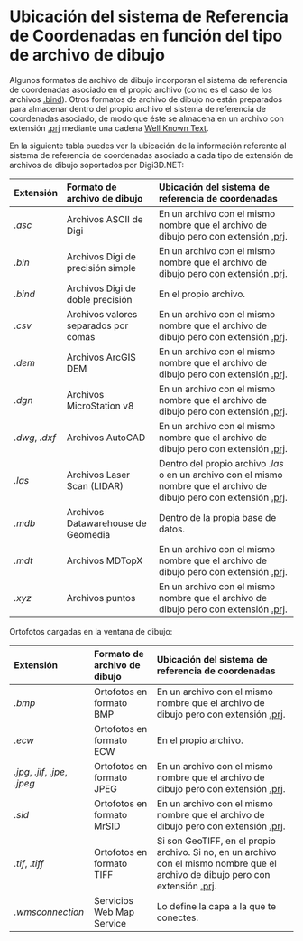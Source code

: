 # Ubicación del sistema de Referencia de Coordenadas en función del tipo de archivo de dibujo

Algunos formatos de archivo de dibujo incorporan el sistema de referencia de coordenadas asociado en el propio archivo \(como es el caso de los archivos [.bind](ubicacion-src-archivos-dibujo.md)\). Otros formatos de archivo de dibujo no están preparados para almacenar dentro del propio archivo el sistema de referencia de coordenadas asociado, de modo que éste se almacena en un archivo con extensión [.prj](ubicacion-src-archivos-dibujo.md) mediante una cadena [Well Known Text](https://es.wikipedia.org/wiki/Well_Known_Text).

En la siguiente tabla puedes ver la ubicación de la información referente al sistema de referencia de coordenadas asociado a cada tipo de extensión de archivos de dibujo soportados por Digi3D.NET:

| Extensión | Formato de archivo de dibujo | Ubicación del sistema de referencia de coordenadas |
| :--- | :--- | :--- |
| _.asc_ | Archivos ASCII de Digi | En un archivo con el mismo nombre que el archivo de dibujo pero con extensión [.prj](ubicacion-src-archivos-dibujo.md). |
| _.bin_ | Archivos Digi de precisión simple | En un archivo con el mismo nombre que el archivo de dibujo pero con extensión [.prj](ubicacion-src-archivos-dibujo.md). |
| _.bind_ | Archivos Digi de doble precisión | En el propio archivo. |
| _.csv_ | Archivos valores separados por comas | En un archivo con el mismo nombre que el archivo de dibujo pero con extensión [.prj](ubicacion-src-archivos-dibujo.md). |
| _.dem_ | Archivos ArcGIS DEM | En un archivo con el mismo nombre que el archivo de dibujo pero con extensión [.prj](ubicacion-src-archivos-dibujo.md). |
| _.dgn_ | Archivos MicroStation v8 | En un archivo con el mismo nombre que el archivo de dibujo pero con extensión [.prj](ubicacion-src-archivos-dibujo.md). |
| _.dwg_, _.dxf_ | Archivos AutoCAD | En un archivo con el mismo nombre que el archivo de dibujo pero con extensión [.prj](ubicacion-src-archivos-dibujo.md). |
| _.las_ | Archivos Laser Scan \(LIDAR\) | Dentro del propio archivo _.las_ o en un archivo con el mismo nombre que el archivo de dibujo pero con extensión [.prj](ubicacion-src-archivos-dibujo.md). |
| _.mdb_ | Archivos Datawarehouse de Geomedia | Dentro de la propia base de datos. |
| _.mdt_ | Archivos MDTopX | En un archivo con el mismo nombre que el archivo de dibujo pero con extensión [.prj](ubicacion-src-archivos-dibujo.md). |
| _.xyz_ | Archivos puntos | En un archivo con el mismo nombre que el archivo de dibujo pero con extensión [.prj](ubicacion-src-archivos-dibujo.md). |

Ortofotos cargadas en la ventana de dibujo:

| Extensión | Formato de archivo de dibujo | Ubicación del sistema de referencia de coordenadas |
| :--- | :--- | :--- |
| _.bmp_ | Ortofotos en formato BMP | En un archivo con el mismo nombre que el archivo de dibujo pero con extensión [.prj](ubicacion-src-archivos-dibujo.md). |
| _.ecw_ | Ortofotos en formato ECW | En el propio archivo. |
| _.jpg_, _.jif_, _.jpe_, _.jpeg_ | Ortofotos en formato JPEG | En un archivo con el mismo nombre que el archivo de dibujo pero con extensión [.prj](ubicacion-src-archivos-dibujo.md). |
| _.sid_ | Ortofotos en formato MrSID | En un archivo con el mismo nombre que el archivo de dibujo pero con extensión [.prj](ubicacion-src-archivos-dibujo.md). |
| _.tif_, _.tiff_ | Ortofotos en formato TIFF | Si son GeoTIFF, en el propio archivo. Si no, en un archivo con el mismo nombre que el archivo de dibujo pero con extensión [.prj](ubicacion-src-archivos-dibujo.md). |
| _.wmsconnection_ | Servicios Web Map Service | Lo define la capa a la que te conectes. |

